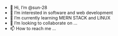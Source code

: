 - 👋 Hi, I’m @sun-28
- 👀 I’m interested in software and web development
- 🌱 I’m currently learning MERN STACK and LINUX
- 💞️ I’m looking to collaborate on ...
- 📫 How to reach me ...

<!---
sun-28/sun-28 is a ✨ special ✨ repository because its `README.md` (this file) appears on your GitHub profile.
You can click the Preview link to take a look at your changes.
--->
